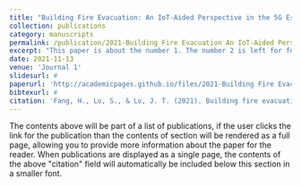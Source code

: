 ```yaml
---
title: "Building Fire Evacuation: An IoT-Aided Perspective in the 5G Era"
collection: publications
category: manuscripts
permalink: /publication/2021-Building Fire Evacuation An IoT-Aided Perspective in the 5G Era.md
excerpt: "This paper is about the number 1. The number 2 is left for future work. Short description of portfolio item Short description of portfolio item number 1<br/><img src='/images/500x300.png'>"
date: 2021-11-13
venue: 'Journal 1'
slidesurl: #
paperurl: 'http://academicpages.github.io/files/2021-Building Fire Evacuation An IoT-Aided Perspective in the 5G Era.pdf'
bibtexurl: #
citation: 'Fang, H., Lo, S., & Lo, J. T. (2021). Building fire evacuation: An IoT-aided perspective in the 5G era. Buildings, 11(12), 643.'
---
```

The contents above will be part of a list of publications, if the user clicks the link for the publication than the contents of section will be rendered as a full page, allowing you to provide more information about the paper for the reader. When publications are displayed as a single page, the contents of the above "citation" field will automatically be included below this section in a smaller font.
